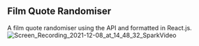 ## Film Quote Randomiser 

A film quote randomiser using the API and formatted in React.js.
![Screen_Recording_2021-12-08_at_14_48_32_SparkVideo](https://user-images.githubusercontent.com/68692361/145257598-fe7afe31-117d-4458-bc7f-c486456e3737.gif)
